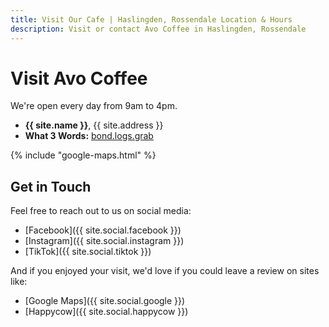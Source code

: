 ```yaml
---
title: Visit Our Cafe | Haslingden, Rossendale Location & Hours
description: Visit or contact Avo Coffee in Haslingden, Rossendale
---
```


# Visit Avo Coffee

We're open every day from 9am to 4pm.

- **{{ site.name }}**, {{ site.address }}
- **What 3 Words:** [bond.logs.grab](https://w3w.co/bond.logs.grab)

{% include "google-maps.html" %}

## Get in Touch

Feel free to reach out to us on social media:

- [Facebook]({{ site.social.facebook }})
- [Instagram]({{ site.social.instagram }})
- [TikTok]({{ site.social.tiktok }})

And if you enjoyed your visit, we'd love if you could leave a review on sites like:

- [Google Maps]({{ site.social.google }})
- [Happycow]({{ site.social.happycow }})
